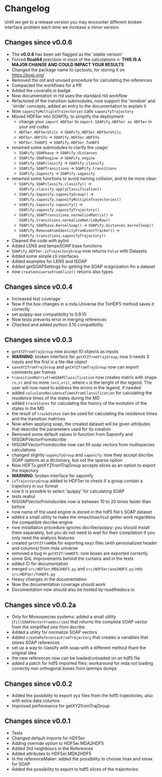 # Changelog

Until we get to a release version you may encounter different broken interface problem each time we increase a minor version.

## Changes since v0.0.6

- The **v0.0.6** has been set flagged as the 'stable version'
- Forced **float64** precision in most of the calculations &larr; **THIS IS A MAJOR CHANGE AND COULD IMPACT YOUR RESULTS**
- Changed the package name to cpctools, for storing it on https://pypi.org/
- Removed the old and unused procedure for calculating the references
- Compacted the workflows for a PR
- Added the coveralls.io badge
- Now documentation in rtd uses the standard rtd workflow
- Refactored of the transition submodules, now support the 'window' and 'stride' concepts, added an entry to the documentation to explain it
- Now `saponifyMultipleTrajectories` calls `saponifyTrajectory`
- Moved HDF5er into SOAPify, to simplify the deployment
    - change your `import HDF5er` to `import SOAPify.HDF5er as HDF5er` in your old codes
    - `HDF5er.HDF5erUtils` &rarr; `SOAPify.HDF5er.HDF5erUtils`
    - `HDF5er.HDF5To` &rarr; `SOAPify.HDF5er.HDF5To`
    - `HDF5er.ToHDF5` &rarr; `SOAPify.HDF5er.ToHDF5`
- renamed some submodules to clarify the usage:
    - `SOAPify.SOAPbase` &rarr; `SOAPify.distances`
    - `SOAPify.SOAPengine` &rarr; `SOAPify.engine`
    - `SOAPify.SOAPclassify` &rarr; `SOAPify.classify`
    - `SOAPify.SOAPTransitions` &rarr; `SOAPify.transitions`
    - `SOAPify.Saponify` &rarr; `SOAPify.saponify`
- renamed some functions to avoid naming collision, and to be more clear:
    - `SOAPify.SOAPclassify.classify()` &rarr; `SOAPify.classify.applyClassification()`
    - `SOAPify.Saponify.saponifyGroup()` &rarr; `SOAPify.saponify.saponifyMultipleTrajectories()`
    - `SOAPify.Saponify.saponify()` &rarr; `SOAPify.saponify.saponifyTrajectory()`
    - `SOAPify.SOAPTransitions.normalizeMatrix()` &rarr; `SOAPify.transitions.normalizeMatrixByRow()`
    - `SOAPify.SOAPbase.KernelSoap()` &rarr; `SOAPify.distances.kernelSoap()`
    - `SOAPify.RemoveAtomIdentityFromEventTracker()` &rarr; `SOAPify.transitions.saponifyTrajectory()`
- Cleaned the code with pylint
- Added LENS and tempoSOAP base functions
- `SOAPify.HDF5er.isTrajectoryGroup` now returns `False` with Datasets
- Added some simple cli interfaces
- Added examples for LENS and tSOAP
- Added getSOAPSettings for getting the SOAP oragnization fro a dataset
- now `createUniverseFromSlice()` returns also types



## Changes since v0.0.4

- Increased test coverage
- Now if the box changes in a mda.Universe the ToHDF5 method saves it correctly
- set quippy-ase compatibility to 0.9.10
- Now tests prevents error in merging references
- Checked and added python 3.10 compatibility

## Changes since v0.0.3

- `getXYZfromTrajGroup` now accept IO objects as inputs
- **WARNING**: broken interface for `getXYZfromTrajGroup`, now it needs 3 inputs and the first is a file-like object
- `saveXYZfromTrajGroup` and `getXYZfromTrajGroup` now can export comments per frames
- `transitionMatrixFromSOAPClassification` now creates matrix with shape  `(n,n)` and no more `(n+1,n+1)`, where `n` is the lenght of the legend. The user will now need to address the errors in the legend, if needed
- added `calculateResidenceTimesFromClassification` for calculating the residence times of the states during the MD
- added `trackStates` for calculating the history of the evolution of the states in the MD
- the result of `trackStates` can be used for calculating the residence times and the transition matrices
- Now when appliyng soap, the created dataset will be given attributes that describe the parameters used for its creation
- Removed some default values in function from Saponify and fillSOAPVectorFromdscribe
- fillSOAPVectorFromdscribe now can fill soap vectors from multispecies calculations
- changed slightly `saponifyGroup` and `saponify`: now they accept dscribe SOAP options as a dictionary, but not the sparse option
- Now HDFTo.getXYZfromTrajGroup accepts slices as an option to export the trajectory
- **WARNING**: broken interface for saponify
- `isTrajectoryGroup` added to HDF5er to check if a group contain a trajectory in our format
- now it is possible to select 'quippy' for calculating SOAP
- tests reahul
- fillSOAPVectorFromdscribe now is between 10 to 20 times faster than before
- now name of the used engine is stored in the hdf5 file's SOAP dataset
- added a small utility to make the nmax/lmax/rcut getter work regardless the compatible dscribe engine
- now installation procedure ignores dscribe/quippy: you should install them separately, but you do not need to wait for their compilation if you only need the analysis features
- created `getXYZfromMDA` for exporting exyz files (with personalized header and columns) from mda universe
- removed a bug in `getXYZfromHDF5`: now boxes are exported correctly
- some QoL improvements behind the curtains and in the tests
- added CI for documentation
- merged `src/HDF5er/MDA2HDF5.py` and `src/HDF5er/ase2HDF5.py` into `src/HDF5er/ToHDF5.py`
- Heavy changes in the documentation
- Now the documentation coverage should work
- Documentation now should also be hosted by readthedocs.io

## Changes since v0.0.2a

- Only for Monospecies systems: added a small utility (`fillSOAPVectorFromdscribe`) that returns the complete SOAP vector from the simplified one from dscribe
- Added a utility for normalize SOAP vectors
- Added `createReferencesFromTrajectory` that creates a variables that stores SOAP references
- set up a way to classify with soap with a different method thant the original idea
- the new references now can be loaded/unloaded on an hdf5 file
- added a patch for hdf5 imported files: workaround for mda not loading correctly non orthogonal boxes from lammps dumps

## Changes since v0.0.2

- Added the possiblity to export xyz files from the hdf5 trajectories, also with extra data columns
- Improved performance for getXYZfromTrajGroup

## Changes since v0.0.1

- Tests
- Changed default imports for HDF5er
- Adding override option to HDF5er.MDA2HDF5
- Added 3rd neighbours in the References
- Added attributes to HDF5er.MDA2HDF5
- In the referenceMaker: added the possibility to choose lmax and nmax for SOAP
- Added the possibility to export to hdf5 slices of the trajectories
